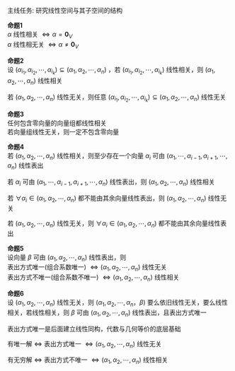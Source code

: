 主线任务: 研究线性空间与其子空间的结构    
    
**命题1**    
 $\alpha$ 线性相关 $\Leftrightarrow\alpha=\mathbf0_V$     
 $\alpha$ 线性相无关 $\Leftrightarrow\alpha\neq\mathbf0_V$     
    
**命题2**    
设 $(\alpha_{i_1},\alpha_{i_2},\cdots,\alpha_{i_k})\subseteq(\alpha_1,\alpha_2,\cdots,\alpha_n)$ ，若 $(\alpha_{i_1},\alpha_{i_2},\cdots,\alpha_{i_k})$ 线性相关，则 $(\alpha_1,\alpha_2,\cdots,\alpha_n)$ 线性相关    
    
若 $(\alpha_1,\alpha_2,\cdots,\alpha_n)$ 线性无关，则任意 $(\alpha_{i_1},\alpha_{i_2},\cdots,\alpha_{i_k})\subseteq(\alpha_1,\alpha_2,\cdots,\alpha_n)$ 线性无关    
    
**命题3**    
任何包含零向量的向量组都线性相关    
若向量组线性无关，则一定不包含零向量    
    
**命题4**    
若 $(\alpha_1,\alpha_2,\cdots,\alpha_n)$ 线性相关，则至少存在一个向量 $\alpha_i$ 可由 $(\alpha_1,\cdots,\alpha_{i-1},\alpha_{i+1},\cdots,\alpha_n)$ 线性表出    
    
若 $\alpha_i$ 可由 $(\alpha_1,\cdots,\alpha_{i-1},\alpha_{i+1},\cdots,\alpha_n)$ 线性表出，则 $(\alpha_1,\alpha_2,\cdots,\alpha_n)$ 线性相关    
    
若 $\forall\alpha_i\in(\alpha_1,\alpha_2,\cdots,\alpha_n)$ 都不能由其余向量线性表出，则 $(\alpha_1,\alpha_2,\cdots,\alpha_n)$ 线性无关    
    
若 $(\alpha_1,\alpha_2,\cdots,\alpha_n)$ 线性无关，则 $\forall\alpha_i\in(\alpha_1,\alpha_2,\cdots,\alpha_n)$ 都不能由其余向量线性表出    
    
**命题5**    
设向量 $\beta$ 可由 $(\alpha_1,\alpha_2,\cdots,\alpha_n)$ 线性表出，则    
表出方式唯一(组合系数唯一) $\Leftrightarrow(\alpha_1,\alpha_2,\cdots,\alpha_n)$ 线性无关    
表出方式不唯一(组合系数不唯一) $\Leftrightarrow(\alpha_1,\alpha_2,\cdots,\alpha_n)$ 线性相关    
    
**命题6**    
设 $(\alpha_1,\alpha_2,\cdots,\alpha_n)$ 线性无关，则 $(\alpha_1,\alpha_2,\cdots,\alpha_n，\beta)$ 要么依旧线性无关，要么线性相关，若线性相关，则 $\beta$ 可由 $(\alpha_1,\alpha_2,\cdots,\alpha_n)$ 线性表出，且表出方式唯一    
    
表出方式唯一是后面建立线性同构，代数与几何等价的底层基础    
    
有唯一解 $\Leftrightarrow$ 表出方式唯一 $\Leftrightarrow(\alpha_1,\alpha_2,\cdots,\alpha_n)$ 线性无关    
    
有无穷解 $\Leftrightarrow$ 表出方式不唯一 $\Leftrightarrow(\alpha_1,\alpha_2,\cdots,\alpha_n)$ 线性相关    
